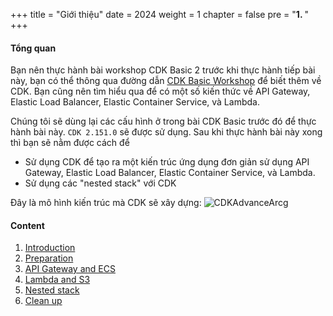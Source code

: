 +++
title = "Giới thiệu"
date = 2024
weight = 1
chapter = false
pre = "<b>1. </b>"
+++

#### Tổng quan
Bạn nên thực hành bài workshop CDK Basic 2 trước khi thực hành tiếp bài này, bạn có thể thông qua đường dẫn [CDK Basic Workshop](https://000038.awsstudygroup.com/) để biết thêm về CDK. Bạn cũng nên tìm hiểu qua để có một số kiến thức về API Gateway, Elastic Load Balancer, Elastic Container Service, và Lambda.

Chúng tôi sẽ dùng lại các cấu hình ở trong bài CDK Basic trước đó để thực hành bài này. `CDK 2.151.0` sẽ được sử dụng. Sau khi thực hành bài này xong thì bạn sẽ nằm được cách để
- Sử dụng CDK để tạo ra một kiến trúc ứng dụng đơn giản sử dụng API Gateway, Elastic Load Balancer, Elastic Container Service, và Lambda.
- Sử dụng các "nested stack" với CDK

Đây là mô hình kiến trúc mà CDK sẽ xây dựng:
![CDKAdvanceArcg](/images/1-introduction/CDKAdvanceArch.png)

#### Content

1. [Introduction](/1-introduction)
2. [Preparation](/2-preparation)
3. [API Gateway and ECS](/3-ecs-alb-and-api-gateway)
4. [Lambda and S3](/4-lambda-and-s3)
5. [Nested stack](/5-nested-stack)
6. [Clean up](/6-clean-up-resources)